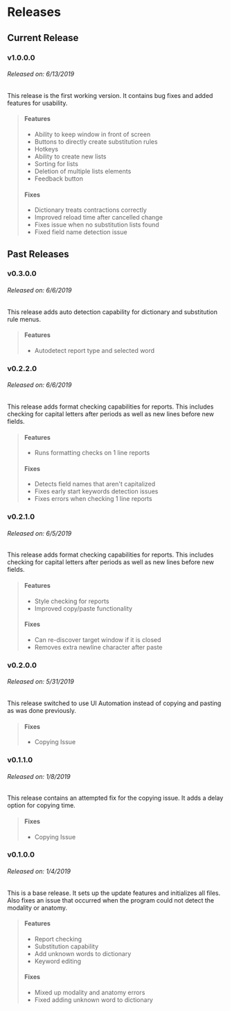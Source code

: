 # Releases

## Current Release
### v1.0.0.0
###### Released on: 6/13/2019
This release is the first working version. It
contains bug fixes and added features for
usability.
> #### Features
> * Ability to keep window in front of screen
> * Buttons to directly create substitution rules
> * Hotkeys
> * Ability to create new lists
> * Sorting for lists
> * Deletion of multiple lists elements
> * Feedback button
>
> #### Fixes
> * Dictionary treats contractions correctly
> * Improved reload time after cancelled change
> * Fixes issue when no substitution lists found
> * Fixed field name detection issue

## Past Releases
### v0.3.0.0
###### Released on: 6/6/2019
This release adds auto detection capability for
dictionary and substitution rule menus.
> #### Features
> * Autodetect report type and selected word

### v0.2.2.0
###### Released on: 6/6/2019
This release adds format checking capabilities for
reports. This includes checking for capital letters
after periods as well as new lines before new
fields.
> #### Features
> * Runs formatting checks on 1 line reports
>
> #### Fixes
> * Detects field names that aren't capitalized
> * Fixes early start keywords detection issues
> * Fixes errors when checking 1 line reports

### v0.2.1.0
###### Released on: 6/5/2019
This release adds format checking capabilities for
reports. This includes checking for capital letters
after periods as well as new lines before new
fields.
> #### Features
> * Style checking for reports
> * Improved copy/paste functionality
>
> #### Fixes
> * Can re-discover target window if it is closed
> * Removes extra newline character after paste

### v0.2.0.0
###### Released on: 5/31/2019
This release switched to use UI Automation instead
of copying and pasting as was done previously.
> #### Fixes
> * Copying Issue

### v0.1.1.0
###### Released on: 1/8/2019
This release contains an attempted fix for the
copying issue. It adds a delay option for copying
time.
> #### Fixes
> * Copying Issue

### v0.1.0.0
###### Released on: 1/4/2019
This is a base release. It sets up the update
features and initializes all files. Also fixes an
issue that occurred when the program could not
detect the modality or anatomy.
> #### Features
> * Report checking
> * Substitution capability
> * Add unknown words to dictionary
> * Keyword editing
>
> #### Fixes
> * Mixed up modality and anatomy errors
> * Fixed adding unknown word to dictionary